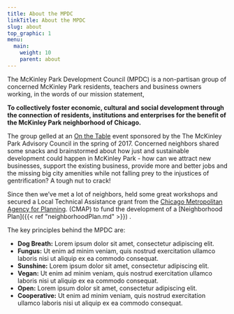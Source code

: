 ```yaml
---
title: About the MPDC
linkTitle: About the MPDC
slug: about
top_graphic: 1
menu:
  main:
    weight: 10
    parent: about
---
```


The McKinley Park Development Council (MPDC) is a non-partisan group of concerned McKinley Park residents, teachers and business owners working, in the words of our mission statement, 

<strong>To collectively foster economic, cultural and social development through the connection of residents, institutions and enterprises for the benefit of the McKinley Park neighborhood of Chicago.</strong>

The group gelled at an [On the Table](http://onthetable.com) event sponsored by the The McKinley Park Advisory Council in the spring of 2017. Concerned neighbors shared some snacks and brainstormed about how just and sustainable development could happen in McKinley Park - how can we attract new businesses, support the existing business, provide more and better jobs and the missing big city amenities while not falling prey to the injustices of gentrification? A tough nut to crack!

Since then we’ve met a lot of neighbors, held some great workshops and secured a Local Technical Assistance grant from the [Chicago Metropolitan Agency for Planning](http://www.cmap.illinois.gov/).  (CMAP) to fund the development of a [Neighborhood Plan]({{< ref "neighborhoodPlan.md" >}}) .

The key principles behind the MPDC are:

* <strong>Dog Breath:</strong> Lorem ipsum dolor sit amet, consectetur adipiscing elit. 
* <strong>Fungus:</strong> Ut enim ad minim veniam, quis nostrud exercitation ullamco laboris nisi ut aliquip ex ea commodo consequat.
* <strong>Sunshine:</strong> Lorem ipsum dolor sit amet, consectetur adipiscing elit. 
* <strong>Vegan:</strong> Ut enim ad minim veniam, quis nostrud exercitation ullamco laboris nisi ut aliquip ex ea commodo consequat.
* <strong>Open:</strong> Lorem ipsum dolor sit amet, consectetur adipiscing elit. 
* <strong>Cooperative:</strong> Ut enim ad minim veniam, quis nostrud exercitation ullamco laboris nisi ut aliquip ex ea commodo consequat.

